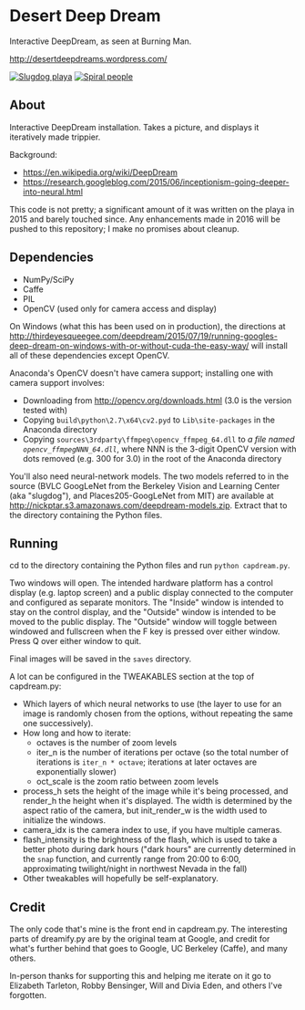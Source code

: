 # Desert Deep Dream
Interactive DeepDream, as seen at Burning Man.

http://desertdeepdreams.wordpress.com/

[![Slugdog playa](http://i.imgur.com/TtaIWRPl.jpg)](http://i.imgur.com/TtaIWRP.jpg)
[![Spiral people](http://i.imgur.com/TFq0iFAl.jpg)](http://i.imgur.com/TFq0iFA.jpg)

## About

Interactive DeepDream installation. Takes a picture, and displays it iteratively made trippier.

Background:
* https://en.wikipedia.org/wiki/DeepDream
* https://research.googleblog.com/2015/06/inceptionism-going-deeper-into-neural.html

This code is not pretty; a significant amount of it was written on the playa in 2015 and barely touched since. Any enhancements made
in 2016 will be pushed to this repository; I make no promises about cleanup.

## Dependencies

* NumPy/SciPy
* Caffe
* PIL
* OpenCV (used only for camera access and display)

On Windows (what this has been used on in production), the directions at
http://thirdeyesqueegee.com/deepdream/2015/07/19/running-googles-deep-dream-on-windows-with-or-without-cuda-the-easy-way/
will install all of these dependencies except OpenCV.

Anaconda's OpenCV doesn't have camera support; installing one with camera support
involves:

* Downloading from http://opencv.org/downloads.html (3.0 is the version tested with)
* Copying `build\python\2.7\x64\cv2.pyd` to `Lib\site-packages` in the Anaconda directory
* Copying `sources\3rdparty\ffmpeg\opencv_ffmpeg_64.dll` to *a file named `opencv_ffmpegNNN_64.dll`*, where NNN is the 3-digit OpenCV version with dots removed (e.g. 300 for 3.0) in the root of the Anaconda directory

You'll also need neural-network models. The two models referred to in the source (BVLC GoogLeNet from the Berkeley Vision and Learning
Center (aka "slugdog"), and Places205-GoogLeNet from MIT) are available at http://nickptar.s3.amazonaws.com/deepdream-models.zip. Extract
that to the directory containing the Python files.

## Running
cd to the directory containing the Python files and run `python capdream.py`.

Two windows will open. The intended hardware platform has a control display (e.g. laptop screen) and a public display connected
to the computer and configured as separate monitors.
The "Inside" window is intended to stay on the control display, and the "Outside" window is intended to be moved to the public display.
The "Outside" window will toggle between windowed and fullscreen when the F key is pressed over either window.
Press Q over either window to quit.

Final images will be saved in the `saves` directory.

A lot can be configured in the TWEAKABLES section at the top of capdream.py:

* Which layers of which neural networks to use (the layer to use for an image is randomly chosen from the options, without repeating the
  same one successively).
* How long and how to iterate:
  * octaves is the number of zoom levels
  * iter_n is the number of iterations per octave (so the total number of iterations is `iter_n * octave`; iterations at later octaves are exponentially slower)
  * oct_scale is the zoom ratio between zoom levels
* process_h sets the height of the image while it's being processed, and render_h the height when it's displayed. The width is determined
  by the aspect ratio of the camera, but init_render_w is the width used to initialize the windows.
* camera_idx is the camera index to use, if you have multiple cameras.
* flash_intensity is the brightness of the flash, which is used to take a better photo during dark hours ("dark hours" are
  currently determined in the `snap` function, and currently range from 20:00 to 6:00, approximating twilight/night in northwest
  Nevada in the fall)
* Other tweakables will hopefully be self-explanatory.

## Credit
The only code that's mine is the front end in capdream.py. The interesting parts of dreamify.py are by the original team at Google, and
credit for what's further behind that goes to Google, UC Berkeley (Caffe), and many others.

In-person thanks for supporting this and helping me iterate on it go to Elizabeth Tarleton, Robby Bensinger, Will and Divia Eden, and others I've forgotten.
